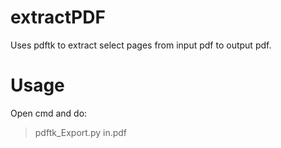 # extractPDF
Uses pdftk to extract select pages from input pdf to output pdf.

# Usage
Open cmd and do:
>pdftk_Export.py in.pdf
